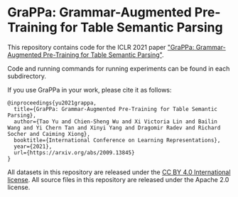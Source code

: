 # GraPPa: Grammar-Augmented Pre-Training for Table Semantic Parsing

This repository contains code for the ICLR 2021 paper ["GraPPa: Grammar-Augmented Pre-Training for Table Semantic Parsing"](https://arxiv.org/abs/2009.13845).

Code and running commands for running experiments can be found in each subdirectory.

If you use GraPPa in your work, please cite it as follows:

```
@inproceedings{yu2021grappa,
  title={GraPPa: Grammar-Augmented Pre-Training for Table Semantic Parsing},
  author={Tao Yu and Chien-Sheng Wu and Xi Victoria Lin and Bailin Wang and Yi Chern Tan and Xinyi Yang and Dragomir Radev and Richard Socher and Caiming Xiong},
  booktitle={International Conference on Learning Representations},
  year={2021},
  url={https://arxiv.org/abs/2009.13845}
}
```

All datasets in this repository are released under the [CC BY 4.0 International license](https://creativecommons.org/licenses/by/4.0/legalcode). All source files in this repository are released under the Apache 2.0 license.
